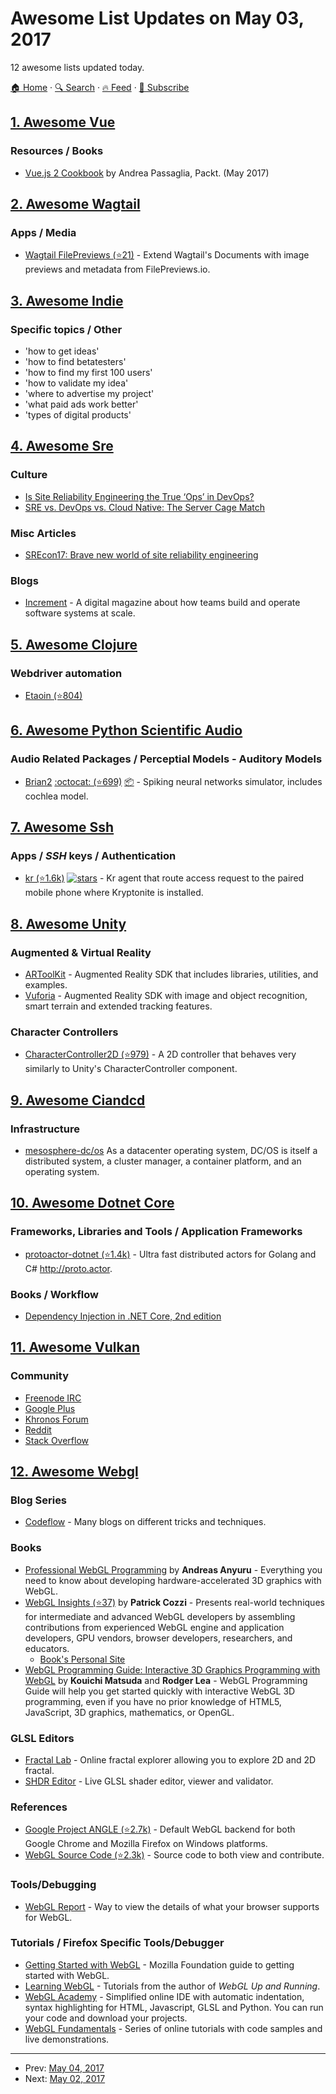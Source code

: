 # Awesome List Updates on May 03, 2017

12 awesome lists updated today.

[🏠 Home](/README.md) · [🔍 Search](https://www.trackawesomelist.com/search/) · [🔥 Feed](https://www.trackawesomelist.com/rss.xml) · [📮 Subscribe](https://trackawesomelist.us17.list-manage.com/subscribe?u=d2f0117aa829c83a63ec63c2f&id=36a103854c)



## [1. Awesome Vue](/content/vuejs/awesome-vue/README.md)

### Resources / Books

*   [Vue.js 2 Cookbook](https://www.packtpub.com/web-development/vuejs-2-cookbook) by Andrea Passaglia, Packt. (May 2017)

## [2. Awesome Wagtail](/content/springload/awesome-wagtail/README.md)

### Apps / Media

*   [Wagtail FilePreviews (⭐21)](https://github.com/filepreviews/wagtail-filepreviews) - Extend Wagtail's Documents with image previews and metadata from FilePreviews.io.

## [3. Awesome Indie](/content/mezod/awesome-indie/README.md)

### Specific topics / Other

*   'how to get ideas'
*   'how to find betatesters'
*   'how to find my first 100 users'
*   'how to validate my idea'
*   'where to advertise my project'
*   'what paid ads work better'
*   'types of digital products'

## [4. Awesome Sre](/content/dastergon/awesome-sre/README.md)

### Culture

*   [Is Site Reliability Engineering the True ‘Ops’ in DevOps?](https://devops.com/site-reliability-engineering-sre-true-ops-devops/)
*   [SRE vs. DevOps vs. Cloud Native: The Server Cage Match](https://devops.com/sre-devops-cloud-native-server-cage-match/)

### Misc Articles

*   [SREcon17: Brave new world of site reliability engineering](http://www.networkworld.com/article/3182827/cloud-computing/srecon17-brave-new-world-of-site-reliability-engineering.html)

### Blogs

*   [Increment](https://increment.com/) - A digital magazine about how teams build and operate software systems at scale.

## [5. Awesome Clojure](/content/razum2um/awesome-clojure/README.md)

### Webdriver automation

*   [Etaoin (⭐804)](https://github.com/igrishaev/etaoin)

## [6. Awesome Python Scientific Audio](/content/faroit/awesome-python-scientific-audio/README.md)

### Audio Related Packages / Perceptial Models - Auditory Models

*   [Brian2](http://briansimulator.org/) [:octocat: (⭐699)](https://github.com/brian-team/brian2) [:package:](https://pypi.python.org/pypi/Brian2) - Spiking neural networks simulator, includes cochlea model.

## [7. Awesome Ssh](/content/moul/awesome-ssh/README.md)

### Apps / *SSH*   keys / Authentication

*   [kr (⭐1.6k)](https://github.com/KryptCo/kr) [![stars](https://img.shields.io/github/stars/dolmen/github-keygen.svg?style=social\&label=stars)](https://github.com/KryptCo/kr) - Kr agent that route access request to the paired mobile phone where Kryptonite is installed.

## [8. Awesome Unity](/content/RyanNielson/awesome-unity/README.md)

### Augmented & Virtual Reality

*   [ARToolKit](http://artoolkit.org/documentation/doku.php?id=6_Unity:unity_about) - Augmented Reality SDK that includes libraries, utilities, and examples.
*   [Vuforia](https://vuforia.com/) - Augmented Reality SDK with image and object recognition, smart terrain and extended tracking features.

### Character Controllers

*   [CharacterController2D (⭐979)](https://github.com/prime31/CharacterController2D) - A 2D controller that behaves very similarly to Unity's CharacterController component.

## [9. Awesome Ciandcd](/content/cicdops/awesome-ciandcd/README.md)

### Infrastructure

*   [mesosphere-dc/os](https://github.com/cicdops/awesome-ciandcd/blob/master/README.md/mesosphere.com) As a datacenter operating system, DC/OS is itself a distributed system, a cluster manager, a container platform, and an operating system.

## [10. Awesome Dotnet Core](/content/thangchung/awesome-dotnet-core/README.md)

### Frameworks, Libraries and Tools / Application Frameworks

*   [protoactor-dotnet (⭐1.4k)](https://github.com/AsynkronIT/protoactor-dotnet) - Ultra fast distributed actors for Golang and C# <http://proto.actor>.

### Books / Workflow

*   [Dependency Injection in .NET Core, 2nd edition](https://www.manning.com/books/dependency-injection-in-dot-net-second-edition)

## [11. Awesome Vulkan](/content/vinjn/awesome-vulkan/README.md)

### Community

*   [Freenode IRC](http://webchat.freenode.net/?channels=Vulkan)
*   [Google Plus](https://plus.google.com/communities/108983304183191634377)
*   [Khronos Forum](https://forums.khronos.org/forumdisplay.php/114-Vulkan)
*   [Reddit](https://www.reddit.com/r/vulkan/)
*   [Stack Overflow](http://stackoverflow.com/questions/tagged/vulkan)

## [12. Awesome Webgl](/content/sjfricke/awesome-webgl/README.md)

### Blog Series

*   [Codeflow](http://codeflow.org/tags/webgl.html) - Many blogs on different tricks and techniques.

### Books

*   [Professional WebGL Programming](https://www.amazon.com/Professional-WebGL-Programming-Developing-Graphics/dp/1119968860) by **Andreas Anyuru** - Everything you need to know about developing hardware-accelerated 3D graphics with WebGL.
*   [WebGL Insights (⭐37)](https://github.com/WebGLInsights/WebGLInsights.github.io/releases/download/v1.0/WebGL.Insights.-.Patrick.Cozzi.pdf) by **Patrick Cozzi** - Presents real-world techniques for intermediate and advanced WebGL developers by assembling contributions from experienced WebGL engine and application developers, GPU vendors, browser developers, researchers, and educators.
    *   [Book's Personal Site](http://www.webglinsights.com/)
*   [WebGL Programming Guide: Interactive 3D Graphics Programming with WebGL](https://www.amazon.com/WebGL-Programming-Guide-Interactive-Graphics/dp/0321902920) by **Kouichi Matsuda** and **Rodger Lea** - WebGL Programming Guide will help you get started quickly with interactive WebGL 3D programming, even if you have no prior knowledge of HTML5, JavaScript, 3D graphics, mathematics, or OpenGL.

### GLSL Editors

*   [Fractal Lab](http://hirnsohle.de/test/fractalLab/) - Online fractal explorer allowing you to explore 2D and 2D fractal.
*   [SHDR Editor](http://shdr.bkcore.com) - Live GLSL shader editor, viewer and validator.

### References

*   [Google Project ANGLE (⭐2.7k)](https://github.com/google/angle) - Default WebGL backend for both Google Chrome and Mozilla Firefox on Windows platforms.
*   [WebGL Source Code (⭐2.3k)](https://github.com/KhronosGroup/WebGL) - Source code to both view and contribute.

### Tools/Debugging

*   [WebGL Report](http://webglreport.com/?v=1) - Way to view the details of what your browser supports for WebGL.

### Tutorials / Firefox Specific Tools/Debugger

*   [Getting Started with WebGL](https://developer.mozilla.org/en-US/docs/Web/API/WebGL_API/Tutorial/Getting_started_with_WebGL) - Mozilla Foundation guide to getting started with WebGL.
*   [Learning WebGL](http://learningwebgl.com/blog/?page_id=1217) - Tutorials from the author of *WebGL Up and Running*.
*   [WebGL Academy](http://www.webglacademy.com/) - Simplified online IDE with automatic indentation, syntax highlighting for HTML, Javascript, GLSL and Python. You can run your code and download your projects.
*   [WebGL Fundamentals](https://webglfundamentals.org/) - Series of online tutorials with code samples and live demonstrations.

---

- Prev: [May 04, 2017](/content/2017/05/04/README.md)
- Next: [May 02, 2017](/content/2017/05/02/README.md)